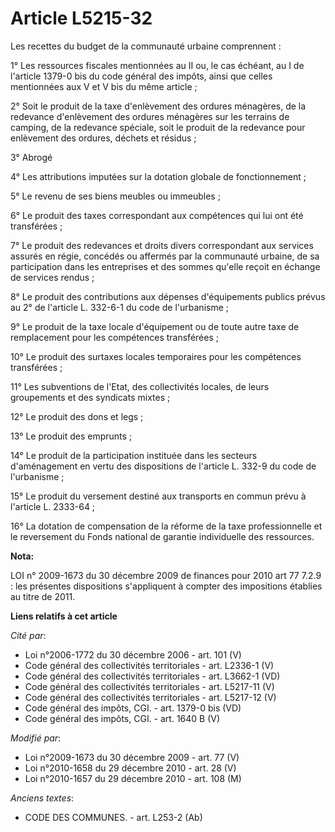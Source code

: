 # Article L5215-32

Les recettes du budget de la communauté urbaine comprennent : 

1° Les ressources fiscales mentionnées au II ou, le cas échéant, au I de l'article 1379-0 bis du code général des impôts,
ainsi que celles mentionnées aux V et V bis  du même article ;

2° Soit le produit de la taxe d'enlèvement des ordures ménagères, de la redevance d'enlèvement des ordures ménagères sur les
terrains de camping, de la redevance spéciale, soit le produit de la redevance pour enlèvement des ordures, déchets et
résidus ; 

3° Abrogé 

4° Les attributions imputées sur la dotation globale de fonctionnement ; 

5° Le revenu de ses biens meubles ou immeubles ; 

6° Le produit des taxes correspondant aux compétences qui lui ont été transférées ;

7° Le produit des redevances et droits divers correspondant aux services assurés en régie, concédés ou affermés par la
communauté urbaine, de sa participation dans les entreprises et des sommes qu'elle reçoit en échange de services rendus ; 

8° Le produit des contributions aux dépenses d'équipements publics prévus au 2° de l'article L. 332-6-1 du code de
l'urbanisme ; 

9° Le produit de la taxe locale d'équipement ou de toute autre taxe de remplacement pour les compétences transférées ; 

10° Le produit des surtaxes locales temporaires pour les compétences transférées ; 

11° Les subventions de l'Etat, des collectivités locales, de leurs groupements et des syndicats mixtes ; 

12° Le produit des dons et legs ; 

13° Le produit des emprunts ; 

14° Le produit de la participation instituée dans les secteurs d'aménagement en vertu des dispositions de l'article L. 332-9
du code de l'urbanisme ; 

15° Le produit du versement destiné aux transports en commun prévu à l'article L. 2333-64 ;

16° La dotation de compensation de la réforme de la taxe professionnelle et le reversement du Fonds national de garantie
individuelle des ressources.

**Nota:**

LOI n° 2009-1673 du 30 décembre 2009 de finances pour 2010 art 77 7.2.9 : les présentes dispositions s'appliquent à compter
des impositions établies au titre de 2011.

**Liens relatifs à cet article**

_Cité par_:

  - Loi n°2006-1772 du 30 décembre 2006 - art. 101 (V)
  - Code général des collectivités territoriales - art. L2336-1 (V)
  - Code général des collectivités territoriales - art. L3662-1 (VD)
  - Code général des collectivités territoriales - art. L5217-11 (V)
  - Code général des collectivités territoriales - art. L5217-12 (V)
  - Code général des impôts, CGI. - art. 1379-0 bis (VD)
  - Code général des impôts, CGI. - art. 1640 B (V)

_Modifié par_:

  - Loi n°2009-1673 du 30 décembre 2009 - art. 77 (V)
  - Loi n°2010-1658 du 29 décembre 2010 - art. 28 (V)
  - Loi n°2010-1657 du 29 décembre 2010 - art. 108 (M)

_Anciens textes_:

  - CODE DES COMMUNES. - art. L253-2 (Ab)
